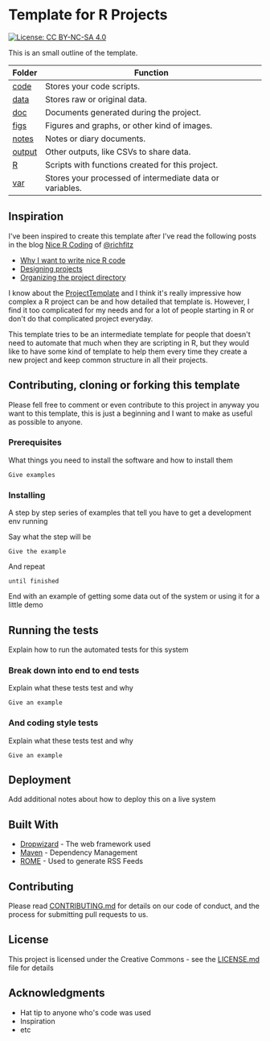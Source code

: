 # Template for R Projects

[![License: CC BY-NC-SA 4.0](https://img.shields.io/badge/License-CC%20BY--NC--SA%204.0-lightgrey.svg)](https://creativecommons.org/licenses/by-nc-sa/4.0/) 

This is an small outline of the template.  

| Folder | Function |
|--------|-------------|
| [code](/code) | Stores your code scripts. 
| [data](/data) | Stores raw or original data. 
| [doc](/doc) | Documents generated during the project. 
| [figs](/figs) | Figures and graphs, or other kind of images. 
| [notes](/notes) | Notes or diary documents. 
| [output](output) | Other outputs, like CSVs to share data. 
| [R](/R) | Scripts with functions created for this project. 
| [var](/var) | Stores your processed of intermediate data or variables. 

## Inspiration

I've been inspired to create this template after I've read the following posts in the blog [Nice R Coding](https://richfitz.github.io/) of [@richfitz](https://github.com/richfitz)

* [Why I want to write nice R code](https://nicercode.github.io/blog/2013-04-05-why-nice-code/)
* [Designing projects](https://nicercode.github.io/blog/2013-04-05-projects/)
* [Organizing the project directory](https://nicercode.github.io/blog/2013-05-17-organising-my-project/)

I know about the [ProjectTemplate](http://projecttemplate.net/) and I think it's really impressive how complex a R project can be and how detailed that template is. However, I find it too complicated for my needs and for a lot of people starting in R or don't do that complicated project everyday. 

This template tries to be an intermediate template for people that doesn't need to automate that much when they are scripting in R, but they would like to have some kind of template to help them every time they create a new project and keep common structure in all their projects.

## Contributing, cloning or forking this template

Please fell free to comment or even contribute to this project in anyway you want to this template, this is just a beginning and I want to make as useful as possible to anyone. 

### Prerequisites

What things you need to install the software and how to install them

```
Give examples
```

### Installing

A step by step series of examples that tell you have to get a development env running

Say what the step will be

```
Give the example
```

And repeat

```
until finished
```

End with an example of getting some data out of the system or using it for a little demo

## Running the tests

Explain how to run the automated tests for this system

### Break down into end to end tests

Explain what these tests test and why

```
Give an example
```

### And coding style tests

Explain what these tests test and why

```
Give an example
```

## Deployment

Add additional notes about how to deploy this on a live system

## Built With

* [Dropwizard](http://www.dropwizard.io/1.0.2/docs/) - The web framework used
* [Maven](https://maven.apache.org/) - Dependency Management
* [ROME](https://rometools.github.io/rome/) - Used to generate RSS Feeds

## Contributing

Please read [CONTRIBUTING.md](CONTRIBUTING.md) for details on our code of conduct, and the process for submitting pull requests to us.

## License

This project is licensed under the Creative Commons  - see the [LICENSE.md](LICENSE.md) file for details

## Acknowledgments

* Hat tip to anyone who's code was used
* Inspiration
* etc

